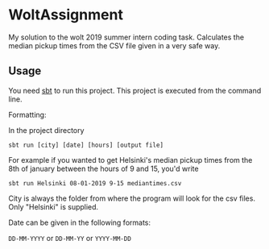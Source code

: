 # WoltAssignment
My solution to the wolt 2019 summer intern coding task. Calculates the median pickup times from the CSV file given in a very safe way.

## Usage
You need [sbt](https://www.scala-sbt.org/) to run this project.
This project is executed from the command line.

Formatting:

In the project directory 

```sbt run [city] [date] [hours] [output file]```

For example if you wanted to get Helsinki's median pickup times from the 8th of january between the hours of 9 and 15, you'd write

```sbt run Helsinki 08-01-2019 9-15 mediantimes.csv``` 

City is always the folder from where the program will look for the csv files. Only "Helsinki" is supplied.

Date can be given in the following formats:

```DD-MM-YYYY``` or ```DD-MM-YY``` or ```YYYY-MM-DD```
